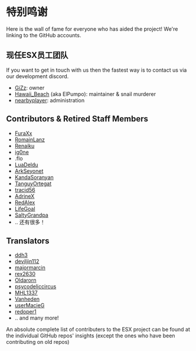 # 特别鸣谢

Here is the wall of fame for everyone who has aided the project! We're linking to the GitHub accounts.

## 现任ESX员工团队

If you want to get in touch with us then the fastest way is to contact us via our development discord.

- [GiZz](https://github.com/indilo53): owner
- [Hawaii_Beach](https://github.com/ElPumpo) (aka ElPumpo): maintainer & snail murderer
- [nearbyplayer](https://github.com/nearbyplayer): administration

## Contributors & Retired Staff Members

- [FuraXx](https://github.com/FuraXx)
- [RomainLanz](https://github.com/RomainLanz)
- [Renaiku](https://github.com/renaiku)
- [ig0ne](https://github.com/ig0ne)
- .flo
- [LuaDeldu](https://github.com/LuaDeldu)
- [ArkSeyonet](https://github.com/ArkSeyonet)
- [KandaSoranyan](https://github.com/KandaSoranyan)
- [TanguyOrtegat](https://github.com/TanguyOrtegat)
- [tracid56](https://github.com/tracid56)
- [AdrineX](https://github.com/AdrineX)
- [RedAlex](https://github.com/RedAlex)
- [LifeGoal](https://github.com/LifeGoal)
- [SaltyGrandpa](https://github.com/SaltyGrandpa)
- .. 还有很多！

## Translators

- [ddh3](https://github.com/ddh3)
- [deviljin112](https://github.com/deviljin112)
- [majormarcin](https://github.com/majormarcin)
- [rex2630](https://github.com/rex2630)
- [Oldarorn](https://github.com/Oldarorn)
- [psycodeliccircus](https://github.com/psycodeliccircus)
- [MHL1337](https://github.com/MHL1337)
- [Vanheden](https://github.com/Vanheden)
- [userMacieG](https://github.com/userMacieG)
- [redoper1](https://github.com/redoper1)
- .. and many more!

An absolute complete list of contributers to the ESX project can be found at the individual GitHub repos' insights (except the ones who have been contributing on old repos)
